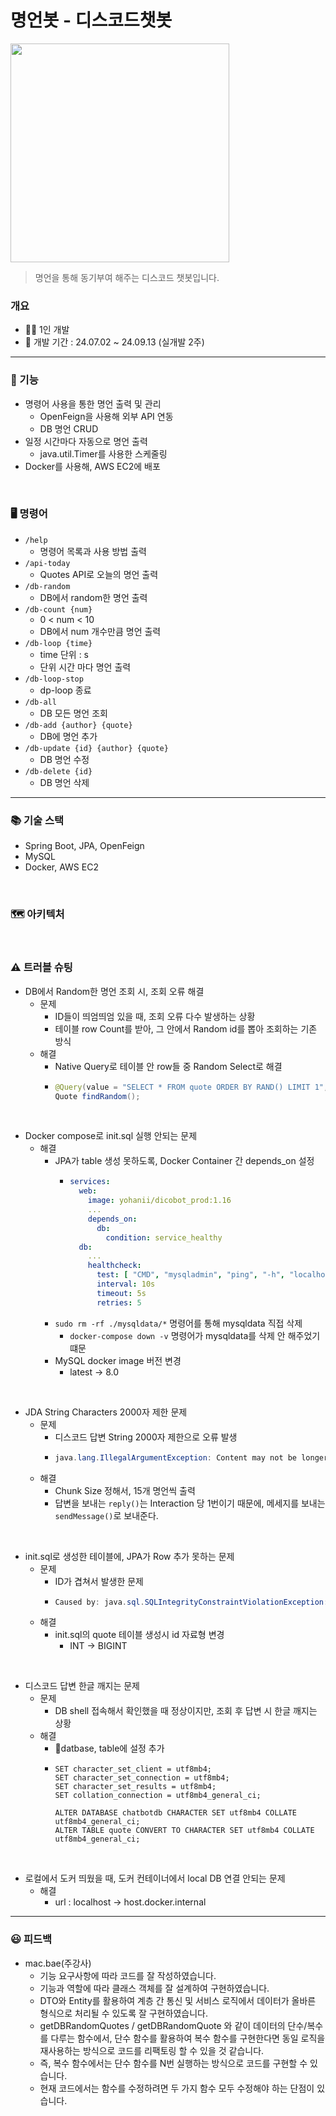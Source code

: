 # 명언봇 - 디스코드챗봇
<img src="https://github.com/user-attachments/assets/cae62dd2-adcd-49ea-83ef-e6ba9681bbad" width=350>

> 명언을 통해 동기부여 해주는 디스코드 챗봇입니다.

### 개요
- 👨‍🔧 1인 개발
- 📆 개발 기간 : 24.07.02 ~ 24.09.13 (실개발 2주)


---

### 🔧 기능
- 명령어 사용을 통한 명언 출력 및 관리
  - OpenFeign을 사용해 외부 API 연동
  - DB 명언 CRUD
- 일정 시간마다 자동으로 명언 출력
  - java.util.Timer를 사용한 스케줄링
- Docker를 사용해, AWS EC2에 배포

<br>

### 🖥️ 명령어
- `/help`
  - 명령어 목록과 사용 방법 출력
- `/api-today`
  - Quotes API로 오늘의 명언 출력
- `/db-random`
  - DB에서 random한 명언 출력
- `/db-count {num}` 
  - 0 < num < 10
  - DB에서 num 개수만큼 명언 출력
- `/db-loop {time}`
  - time 단위 : s
  - 단위 시간 마다 명언 출력
- `/db-loop-stop`
  - dp-loop 종료
- `/db-all`
  - DB 모든 명언 조회
- `/db-add {author} {quote}`
  - DB에 명언 추가
- `/db-update {id} {author} {quote}`
  - DB 명언 수정
- `/db-delete {id}`
  - DB 명언 삭제

---

### 📚 기술 스택
- Spring Boot, JPA, OpenFeign
- MySQL
- Docker, AWS EC2

<br>

### 🗺️ 아키텍처


<br>


### ⚠️ 트러블 슈팅

- DB에서 Random한 명언 조회 시, 조회 오류 해결
  - 문제
    - ID들이 띄엄띄엄 있을 때, 조회 오류 다수 발생하는 상황
    - 테이블 row Count를 받아, 그 안에서 Random id를 뽑아 조회하는 기존 방식
  - 해결
    - Native Query로 테이블 안 row들 중 Random Select로 해결
    - ```java
      @Query(value = "SELECT * FROM quote ORDER BY RAND() LIMIT 1", nativeQuery = true)
      Quote findRandom();
      ```
<br>

- Docker compose로 init.sql 실행 안되는 문제
  - 해결
    - JPA가 table 생성 못하도록, Docker Container 간 depends_on 설정
      - ```yaml
        services:
          web:
            image: yohanii/dicobot_prod:1.16
            ...
            depends_on:
              db:
                condition: service_healthy
          db:
            ...
            healthcheck:
              test: [ "CMD", "mysqladmin", "ping", "-h", "localhost" ]
              interval: 10s
              timeout: 5s
              retries: 5
        ```
    - `sudo rm -rf ./mysqldata/*` 명령어를 통해 mysqldata 직접 삭제
      - `docker-compose down -v` 명령어가 mysqldata를 삭제 안 해주었기 떄문
    - MySQL docker image 버전 변경
      - latest -> 8.0

<br>

- JDA String Characters 2000자 제한 문제
  - 문제
    - 디스코드 답변 String 2000자 제한으로 오류 발생
    - ```java
      java.lang.IllegalArgumentException: Content may not be longer than 2000 characters! Provided
      ```
  - 해결
    - Chunk Size 정해서, 15개 명언씩 출력
    - 답변을 보내는 `reply()`는 Interaction 당 1번이기 때문에, 메세지를 보내는 `sendMessage()`로 보내준다.

<br>

- init.sql로 생성한 테이블에, JPA가 Row 추가 못하는 문제
  - 문제
    - ID가 겹쳐서 발생한 문제
    - ```java
      Caused by: java.sql.SQLIntegrityConstraintViolationException: Duplicate entry '1' for key 'quote.PRIMARY'
      ```
  - 해결
    - init.sql의 quote 테이블 생성시 id 자료형 변경
      - INT -> BIGINT

<br>

- 디스코드 답변 한글 깨지는 문제
  - 문제
    - DB shell 접속해서 확인했을 때 정상이지만, 조회 후 답변 시 한글 깨지는 상황
  - 해결
    - datbase, table에 설정 추가
    - ```mysql
      SET character_set_client = utf8mb4;
      SET character_set_connection = utf8mb4;
      SET character_set_results = utf8mb4;
      SET collation_connection = utf8mb4_general_ci;
      
      ALTER DATABASE chatbotdb CHARACTER SET utf8mb4 COLLATE utf8mb4_general_ci;
      ALTER TABLE quote CONVERT TO CHARACTER SET utf8mb4 COLLATE utf8mb4_general_ci;
      ```

<br>

- 로컬에서 도커 띄웠을 때, 도커 컨테이너에서 local DB 연결 안되는 문제
  - 해결
    - url : localhost -> host.docker.internal

---

### 😃 피드백
- mac.bae(주강사)
  - 기능 요구사항에 따라 코드를 잘 작성하였습니다.
  - 기능과 역할에 따라 클래스 객체를 잘 설계하여 구현하였습니다.
  - DTO와 Entity를 활용하여 계층 간 통신 및 서비스 로직에서 데이터가 올바른 형식으로 처리될 수 있도록 잘 구현하였습니다.
  - getDBRandomQuotes / getDBRandomQuote 와 같이 데이터의 단수/복수 를 다루는 함수에서, 단수 함수를 활용하여 복수 함수를 구현한다면 동일 로직을 재사용하는 방식으로 코드를 리팩토링 할 수 있을 것 같습니다.
  - 즉, 복수 함수에서는 단수 함수를 N번 실행하는 방식으로 코드를 구현할 수 있습니다. 
  - 현재 코드에서는 함수를 수정하려면 두 가지 함수 모두 수정해야 하는 단점이 있습니다.
